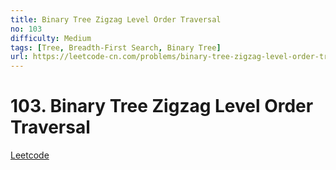 ```yaml
---
title: Binary Tree Zigzag Level Order Traversal
no: 103
difficulty: Medium
tags: [Tree, Breadth-First Search, Binary Tree]
url: https://leetcode-cn.com/problems/binary-tree-zigzag-level-order-traversal/
---
```


# 103. Binary Tree Zigzag Level Order Traversal

[Leetcode](https://leetcode-cn.com/problems/binary-tree-zigzag-level-order-traversal/)

